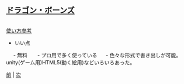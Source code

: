 ## [ドラゴン・ボーンズ](http://dragonbones.com/en/index.html)

![]()

[使い方参考](http://dragonbones.effecthub.com/DBGettingStarted_V2.0_ja.html)

- いい点

      - 無料 
      - プロ用で多く使っている
      - 色々な形式で書き出しが可能。unity(ゲーム用)HTML5(動く絵用)などいろいろあった。

[前](https://github.com/175B005/weekreport2) | [次](https://github.com/175B005/weekreport4)
